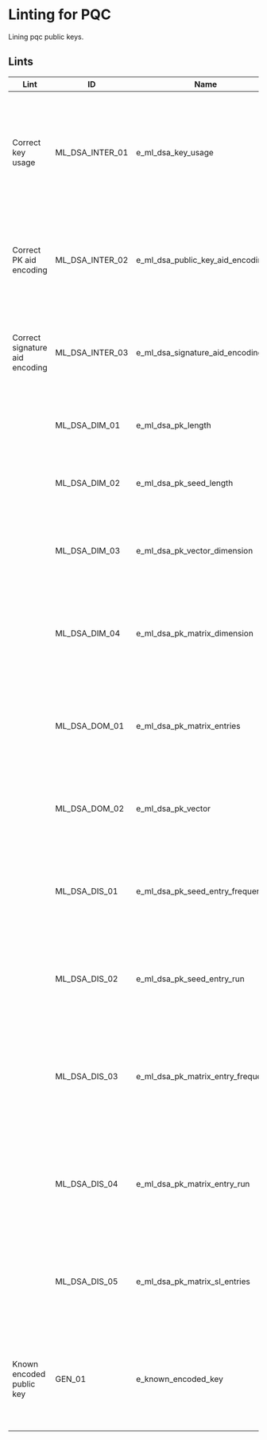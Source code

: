 # Linting for PQC

Lining pqc public keys.

## Lints


| Lint                           | ID              | Name                               | S?     | Implementation | Description                                                                                                                                  |
|--------------------------------|-----------------|------------------------------------|--------|--------------------|----------------------------------------------------------------------------------------------------------------------------------------------|
| Correct key usage              | ML_DSA_INTER_01 | e_ml_dsa_key_usage                 |        | In Java            | A certificate with an ML-DSA public key must have only one or more of the following key usage values: digitalSignature, nonRepudiation, keyCertSign, cRLSign.                                                |
| Correct PK aid encoding        | ML_DSA_INTER_02 | e_ml_dsa_public_key_aid_encoding   |        | In Java | The algorithm identifier in the public key of a certificate with an ML-DSA public key must have the correct encoding.                        |
| Correct signature aid encoding | ML_DSA_INTER_03 | e_ml_dsa_signature_aid_encoding    |        | In Java | The algorithm identifier in the signature of a certificate signed by an ML-DSA public key must have the correct encoding.                    |
|                                | ML_DSA_DIM_01   | e_ml_dsa_pk_length                 |        |         | An encoded ML-DSA public key must be of the correct length.                                                                            |
|                                | ML_DSA_DIM_02   | e_ml_dsa_pk_seed_length            | Y      |        | The seed contained in the extracted public key must be of the correct length.                                                             |
|                                | ML_DSA_DIM_03   | e_ml_dsa_pk_vector_dimension       | Y    |         | The vector contained in the extracted ML-DSA public key must have the correct dimension.                     |
|                                | ML_DSA_DIM_04   | e_ml_dsa_pk_matrix_dimension       | Y   |         | The matrix expanded from the seed, that is contained in the extracted ML-DSA public key, must have the correct dimensions.                                         |
|                                | ML_DSA_DOM_01   | e_ml_dsa_pk_matrix_entries         | Y     |         | The matrix expanded from the seed, that is contained in the extracted ML-DSA public key, must have entries from the correct space.            |
|                                | ML_DSA_DOM_02   | e_ml_dsa_pk_vector                 | Y           |         | The vector contained in the extracted ML-DSA public key, must have entries from the correct space.                                |
|                                | ML_DSA_DIS_01   | e_ml_dsa_pk_seed_entry_frequency   |   |         | The seed contained in the extracted ML-DSA public key must not have too many occurrences of the same element.                                   |
|                                | ML_DSA_DIS_02   | e_ml_dsa_pk_seed_entry_run         |         |        | The seed contained in the extracted ML-DSA public key must not have a too long run of the same element.                                         |
|                                | ML_DSA_DIS_03   | e_ml_dsa_pk_matrix_entry_frequency |  |        | The matrix expanded from the seed, that is contained in the extracted ML-DSA public key must not have too many occurrences of the same element.                                            |
|                                | ML_DSA_DIS_04   | e_ml_dsa_pk_matrix_entry_run       |       |        | The matrix expanded from the seed, that is contained in the extracted ML-DSA public key must not have a too long run of the same element. |
|                                | ML_DSA_DIS_05   | e_ml_dsa_pk_matrix_sl_entries      |      |        | The matrix expanded from the seed, that is contained in the extracted ML-DSA public key must not have too small or too large entries.      |
| Known encoded public key       | GEN_01   | e_known_encoded_key |                | In Java | A public key whose corresponding private key is known to be compromised, is weak, or is leaked must not be placed in a certificate.          |

